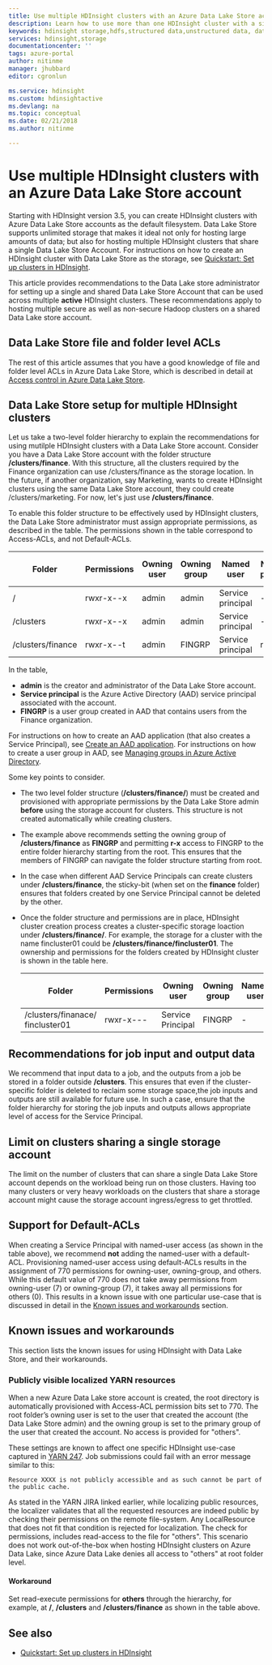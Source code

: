 ```yaml
---
title: Use multiple HDInsight clusters with an Azure Data Lake Store account - Azure | Microsoft Docs
description: Learn how to use more than one HDInsight cluster with a single Data Lake Store account
keywords: hdinsight storage,hdfs,structured data,unstructured data, data lake store
services: hdinsight,storage
documentationcenter: ''
tags: azure-portal
author: nitinme
manager: jhubbard
editor: cgronlun

ms.service: hdinsight
ms.custom: hdinsightactive
ms.devlang: na
ms.topic: conceptual
ms.date: 02/21/2018
ms.author: nitinme

---
```

# Use multiple HDInsight clusters with an Azure Data Lake Store account

Starting with HDInsight version 3.5, you can create HDInsight clusters with  Azure Data Lake Store accounts as the default filesystem.
Data Lake Store supports unlimited storage that makes it ideal not only for hosting large amounts of data; but also for hosting multiple HDInsight clusters that share a single Data Lake Store Account. For instructions on how to create an HDInsight cluster with Data Lake Store as the storage, see [Quickstart: Set up clusters in HDInsight](../storage/data-lake-storage/quickstart-create-connect-hdi-cluster.md).

This article provides recommendations to the Data Lake store administrator for setting up a single and shared Data Lake Store Account that can be used across multiple **active** HDInsight clusters. These recommendations apply to hosting multiple secure as well as non-secure Hadoop clusters on a shared Data Lake store account.


## Data Lake Store file and folder level ACLs

The rest of this article assumes that you have a good knowledge of file and folder level ACLs in Azure Data Lake Store, which is described in detail at [Access control in Azure Data Lake Store](../data-lake-store/data-lake-store-access-control.md).

## Data Lake Store setup for multiple HDInsight clusters
Let us take a two-level folder hierarchy to explain the recommendations for using mutilple HDInsight clusters with a Data Lake Store account. Consider you have a Data Lake Store account with the folder structure **/clusters/finance**. With this structure, all the clusters required by the Finance organization can use /clusters/finance as the storage location. In the future, if another organization, say Marketing, wants to create HDInsight clusters using the same Data Lake Store account, they could create /clusters/marketing. For now, let's just use **/clusters/finance**.

To enable this folder structure to be effectively used by HDInsight clusters, the Data Lake Store administrator must assign appropriate permissions, as described in the table. The permissions shown in the table correspond to Access-ACLs, and not Default-ACLs. 


|Folder  |Permissions  |Owning user  |Owning group  | Named user | Named user permissions | Named group | Named group permissions |
|---------|---------|---------|---------|---------|---------|---------|---------|
|/ | rwxr-x--x  |admin |admin  |Service principal |--x  |FINGRP   |r-x         |
|/clusters | rwxr-x--x |admin |admin |Service principal |--x  |FINGRP |r-x         |
|/clusters/finance | rwxr-x--t |admin |FINGRP  |Service principal |rwx  |-  |-     |

In the table,

- **admin** is the creator and administrator of the Data Lake Store account.
- **Service principal** is the Azure Active Directory (AAD) service principal associated with the account.
- **FINGRP** is a user group created in AAD that contains users from the Finance organization.

For instructions on how to create an AAD application (that also creates a Service Principal), see [Create an AAD application](../azure-resource-manager/resource-group-create-service-principal-portal.md#create-an-azure-active-directory-application). For instructions on how to create a user group in AAD, see [Managing groups in Azure Active Directory](../active-directory/fundamentals/active-directory-groups-create-azure-portal.md).

Some key points to consider.

- The two level folder structure (**/clusters/finance/**) must be created and provisioned with appropriate permissions by the Data Lake Store admin **before** using the storage account for clusters. This structure is not created automatically while creating clusters.
- The example above recommends setting the owning group of **/clusters/finance** as **FINGRP** and permitting **r-x** access to FINGRP to the entire folder hierarchy starting from the root. This ensures that the members of FINGRP can navigate the folder structure starting from root.
- In the case when different AAD Service Principals can create clusters under **/clusters/finance**, the sticky-bit (when set on the **finance** folder) ensures that folders created by one Service Principal cannot be deleted by the other.
- Once the folder structure and permissions are in place, HDInsight cluster creation process creates a cluster-specific storage loaction under **/clusters/finance/**. For example, the storage for a cluster with the name fincluster01 could be **/clusters/finance/fincluster01**. The ownership and permissions for the folders created by HDInsight cluster is shown in the table here.

    |Folder  |Permissions  |Owning user  |Owning group  | Named user | Named user permissions | Named group | Named group permissions |
    |---------|---------|---------|---------|---------|---------|---------|---------|
    |/clusters/finanace/ fincluster01 | rwxr-x---  |Service Principal |FINGRP  |- |-  |-   |-  | 
   


## Recommendations for job input and output data

We recommend that input data to a job, and the outputs from a job be stored in a folder outside **/clusters**. This ensures that even if the cluster-specific folder is deleted to reclaim some storage space,the job inputs and outputs are still available for future use. In such a case, ensure that the folder hierarchy for storing the job inputs and outputs allows appropriate level of access for the Service Principal.

## Limit on clusters sharing a single storage account

The limit on the number of clusters that can share a single Data Lake Store account depends on the workload being run on those clusters. Having too many clusters or very heavy workloads on the clusters that share a storage account might cause the storage account ingress/egress to get throttled.

## Support for Default-ACLs

When creating a Service Principal with named-user access (as shown in the table above), we recommend **not** adding the named-user with a default-ACL. Provisioning named-user access using default-ACLs results in the assignment of 770 permissions for owning-user, owning-group, and others. While this default value of 770 does not take away permissions from owning-user (7) or owning-group (7), it takes away all permissions for others (0). This results in a known issue with one particular use-case that is discussed in detail in the [Known issues and workarounds](#known-issues-and-workarounds) section.

## Known issues and workarounds

This section lists the known issues for using HDInsight with Data Lake Store, and their workarounds.

### Publicly visible localized YARN resources

When a new Azure Data Lake store account is created, the root directory is automatically provisioned with Access-ACL permission bits set to 770. The root folder’s owning user is set to the user that created the account (the Data Lake Store admin) and the owning group is set to the primary group of the user that created the account. No access is provided for "others".

These settings are known to affect one specific HDInsight use-case captured in [YARN 247](https://hwxmonarch.atlassian.net/browse/YARN-247). Job submissions could fail with an error message similar to this:

    Resource XXXX is not publicly accessible and as such cannot be part of the public cache.

As stated in the YARN JIRA linked earlier, while localizing public resources, the localizer validates that all the requested resources are indeed public by checking their permissions on the remote file-system. Any LocalResource that does not fit that condition is rejected for localization. The check for permissions, includes read-access to the file for "others". This scenario does not work out-of-the-box when hosting HDInsight clusters on Azure Data Lake, since Azure Data Lake denies all access to "others" at root folder level.

#### Workaround
Set read-execute permissions for **others** through the hierarchy, for example,  at **/**, **/clusters** and **/clusters/finance** as shown in the table above.

## See also

* [Quickstart: Set up clusters in HDInsight](../storage/data-lake-storage/quickstart-create-connect-hdi-cluster.md)


